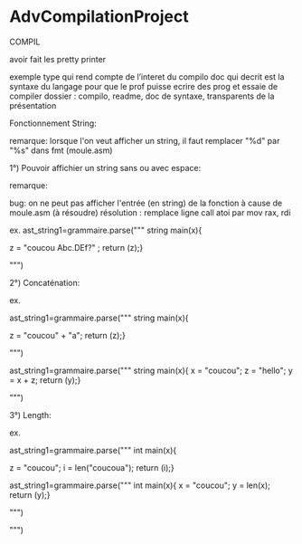 # AdvCompilationProject

COMPIL

avoir fait les pretty printer

exemple type qui rend compte de l’interet du compilo 
doc qui decrit est la syntaxe du langage pour que le prof puisse ecrire des prog et essaie de compiler 
dossier : compilo, readme, doc de syntaxe, transparents de la présentation

Fonctionnement String:

remarque: lorsque l'on veut afficher un string, il faut remplacer "%d" par "%s" dans fmt (moule.asm)

1°) Pouvoir affichier un string sans ou avec espace:

remarque: 

bug: on ne peut pas afficher l'entrée (en string) de la fonction à cause de moule.asm (à résoudre)
résolution : remplace ligne call atoi par mov rax, rdi 

ex. 
ast_string1=grammaire.parse(""" string main(x){
 
 z = "coucou Abc.DEf?" ;
 return (z);}
 
 """)
 
 
 2°) Concaténation:
 
 ex.
 
 ast_string1=grammaire.parse(""" string main(x){
 
 z = "coucou" + "a";
 return (z);}
 
 """)

 ast_string1=grammaire.parse(""" string main(x){
 x = "coucou";
 z = "hello";
 y = x + z;
 return (y);}
 
 """)

 3°) Length:

 ex.

 ast_string1=grammaire.parse(""" int main(x){
 
 z = "coucou";
 i = len("coucoua");
 return (i);}

 ast_string1=grammaire.parse(""" int main(x){
 x = "coucou";
 y = len(x);
 return (y);}
 
 """)
 
 """)
 
 
